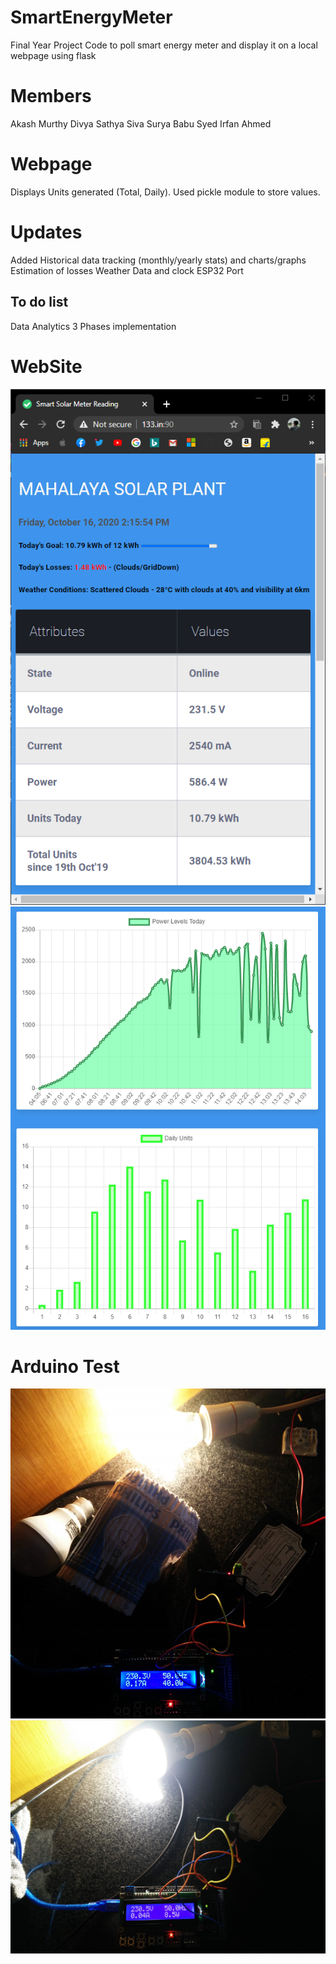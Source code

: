 # SmartEnergyMeter
Final Year Project
Code to poll smart energy meter and display it on a local webpage using flask

# Members
Akash Murthy
Divya Sathya
Siva Surya Babu
Syed Irfan Ahmed 

# Webpage
Displays Units generated (Total, Daily). Used pickle module to store values.

# Updates
Added Historical data tracking (monthly/yearly stats) and charts/graphs
Estimation of losses
Weather Data and clock
ESP32 Port

## To do list
Data Analytics
3 Phases implementation

# WebSite
![WebPage](/Images/Table.png)
![Chart](/Images/chart_js_graph.png)

# Arduino Test
![TungstenBulb](/Images/Tungsten_test.jpg)
![LEDbulb](/Images/LED_test.jpg) 
